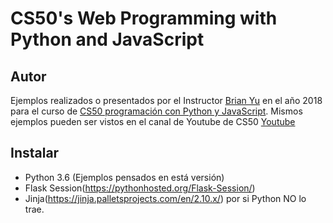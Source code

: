 # CS50's Web Programming with Python and JavaScript

## Autor
Ejemplos realizados o presentados por el Instructor [Brian Yu](https://brianyu.me) en el año 2018 para el curso de [CS50 programación 
con Python y JavaScript](https://www.edx.org/course/cs50s-web-programming-with-python-and-javascript). Mismos ejemplos pueden ser vistos
en el canal de Youtube de CS50 [Youtube](https://www.youtube.com/playlist?list=PLhQjrBD2T382hIW-IsOVuXP1uMzEvmcE5)


## Instalar
- Python 3.6 (Ejemplos pensados en está versión)
- Flask Session(https://pythonhosted.org/Flask-Session/)
- Jinja(https://jinja.palletsprojects.com/en/2.10.x/) por si Python NO lo trae.
